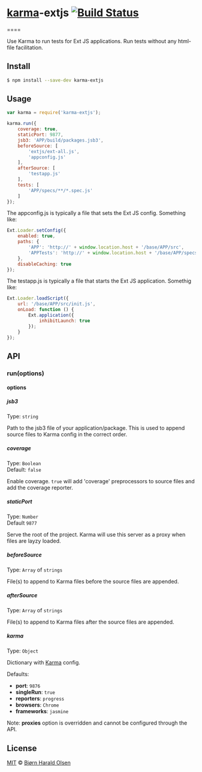 # [karma](http://karma-runner.github.io/)-extjs [![Build Status](https://travis-ci.org/bjornhol/karma-extjs.svg?branch=master)](https://travis-ci.org/bjornhol/karma-extjs)

====

Use Karma to run tests for Ext JS applications. Run tests without any html-file facilitation.

## Install

```bash
$ npm install --save-dev karma-extjs
```


## Usage

```js
var karma = require('karma-extjs');

karma.run({
    coverage: true,
    staticPort: 9877,
    jsb3: 'APP/build/packages.jsb3',
    beforeSource: [
        'extjs/ext-all.js',         
        'appconfig.js'
    ],
    afterSource: [
        'testapp.js'
    ],
    tests: [
        'APP/specs/**/*.spec.js'
    ]        
});
```

The appconfig.js is typically a file that sets the Ext JS config. Something like:

```js
Ext.Loader.setConfig({
    enabled: true,    
    paths: {
        'APP': 'http://' + window.location.host + '/base/APP/src',
        'APPTests': 'http://' + window.location.host + '/base/APP/specs'
    },
    disableCaching: true
});
```

The testapp.js is typically a file that starts the Ext JS application. Somethig like:

```js
Ext.Loader.loadScript({
    url: '/base/APP/src/init.js',
    onLoad: function () {
        Ext.application({
            inhibitLaunch: true
        });
    }
});
```

## API

### run(options)

#### options

##### jsb3

Type: `string`

Path to the jsb3 file of your application/package. This is used to append source files to Karma config
in the correct order.

##### coverage

Type: `Boolean`  
Default: `false`

Enable coverage. `true` will add 'coverage' preprocessors to source files and add the coverage reporter.

##### staticPort

Type: `Number`  
Default `9877`

Serve the root of the project. Karma will use this server as a proxy when files are layzy loaded.

##### beforeSource

Type: `Array` of `strings`

File(s) to append to Karma files before the source files are appended.

##### afterSource

Type: `Array` of `strings`

File(s) to append to Karma files after the source files are appended.

##### karma

Type: `Object`

Dictionary with [Karma](http://karma-runner.github.io/) config.

Defaults:
- **port**: `9876`
- **singleRun**: `true`
- **reporters**: `progress`
- **browsers**: `Chrome`
- **frameworks**: `jasmine`

Note: **proxies** option is overridden and cannot be configured through the API.

## License

[MIT](http://opensource.org/licenses/MIT) © [Bjørn Harald Olsen](https://github.com/bjornhol)